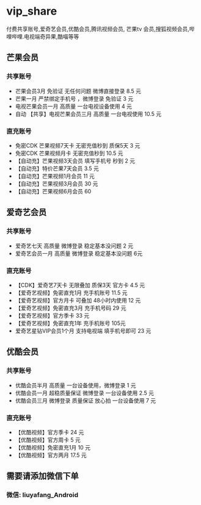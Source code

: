 # vip_share
付费共享账号,爱奇艺会员,优酷会员,腾讯视频会员, 芒果tv 会员,搜狐视频会员,哔哩哔哩.电视端奇异果,酷喵等等

## 芒果会员
### 共享账号
- 芒果会员3月 免验证 无任何问题 微博直接登录  8.5 元
- 芒果一月 严禁绑定手机号 ，微博登录 免验证  3 元
- 电视芒果会员一月 高质量 一台电视设备使用  4 元
- 自动 【共享】电视芒果会员三月 高质量 一台电视使用 10.5 元
### 直充账号
- 免密CDK 芒果视频7天卡 无密充值秒到  质保5天  3 元
- 免密CDK 芒果视频月卡 无密充值秒到  10.5 元
- 【自动充】芒果视频3天会员 填写手机号 秒到 2 元
- 【自动充】特价芒果7天会员 3.5 元
- 【自动充】芒果视频1月会员 11 元
- 【自动充】芒果视频3月会员  30 元
- 【自动充】芒果视频6月会员  60

## 爱奇艺会员
### 共享账号
- 爱奇艺七天 高质量 微博登录 稳定基本没问题 2 元
- 爱奇艺会员一月 高质量 微博登录 稳定基本没问题 6元
### 直充账号
- 【CDK】爱奇艺7天卡 无限叠加 质保3天 官方卡 4.5 元
- 【爱奇艺视频】免密直充1月 充手机账号  11.5 元
- 【爱奇艺视频】官方月卡 可叠加 48小时内使用 12 元
- 【爱奇艺视频】免密直充3月 充手机号码 29 元
- 【爱奇艺视频】官方季卡  33 元
- 【爱奇艺视频】免密直充1年 充手机账号  105元
- 爱奇艺星钻VIP会员1个月 支持电视端 填手机号即可 23 元

## 优酷会员
### 共享账号
- 优酷会员半月 高质量 一台设备使用，微博登录  1 元
- 优酷会员一月 超稳质量保证 微博登录 一台设备使用  2.5 元
- 优酷会员三月 微博登录 质量保证 放心拍 一台设备使用  7 元
### 直充账号
- 【优酷视频】官方季卡 24 元
- 【优酷视频】官方周卡 5 元
- 【优酷视频】免密直充1月   10 元
- 【优酷视频】官方两月  17.5 元



## 需要请添加微信下单
### 微信: liuyafang_Android



